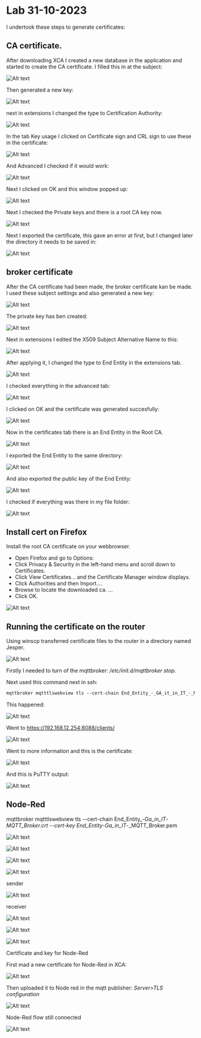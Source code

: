 # Lab 31-10-2023

I undertook these steps to generate certificates:

## CA certificate.
After downloading XCA I created a new database in the application and started to create the CA certificate.
I filled this in at the subject:

![Alt text](Images/certificates/sub_ca_cert.png)

Then generated a new key:

![Alt text](Images/certificates/succes_create_key.png)

next in extensions I changed the type to Certification Authority:

![Alt text](Images/certificates/Ext_crea_cert.png)

In the tab Key usage I clicked on Certificate sign and CRL sign to use these in the certificate:

![Alt text](Images/certificates/key_usage.png)

And Advanced I checked if it would work:

![Alt text](Images/certificates/CA_Advanced.png)

Next I clicked on OK and this window popped up:

![Alt text](Images/certificates/cert_creat_succes.png)

Next I checked the Private keys and there is a root CA key now.

![Alt text](Images/certificates/private_key_root.png)

Next I exported the certificate, this gave an error at first, but I changed later the directory it needs to be saved in:

![Alt text](Images/certificates/Certificate%20Export.png)

## broker certificate
After the CA certificate had been made, the broker certificate kan be made. I used these subject settings and also generated a new key:

![Alt text](Images/certificates/broker_cert_subject.png)

The private key has ben created:

![Alt text](Images/certificates/private_gen_broker.png)

Next in extensions I edited the X509 Subject Alternative Name to this:

![Alt text](Images/certificates/edit_X509.png)

After applying it, I changed the type to End Entity in the extensions tab.

![Alt text](Images/certificates/broker_extensions.png)

I checked everything in the advanced tab:

![Alt text](Images/certificates/advanced_broker.png)

I clicked on OK and the certificate was generated succesfully:

![Alt text](Images/certificates/Key_broker_gen.png)

Now in the certificates tab there is an End Entity in the Root CA.

![Alt text](Images/certificates/certificates_tab_end_entity.png)

I exported the End Entity to the same directory:

![Alt text](Images/certificates/export_end_entity.png)

And also exported the public key of the End Entity:

![Alt text](Images/certificates/Export_Pub_key_End.png)

I checked if everything was there in my file folder:

![Alt text](Images/certificates/documetns.png)


## Install cert on Firefox

Install the root CA certificate on your webbrowser.
- Open Firefox and go to Options:
- Click Privacy & Security in the left-hand menu and scroll down to Certificates.
- Click View Certificates... and the Certificate Manager window displays.
- Click Authorities and then Import....
- Browse to locate the downloaded ca. ...
- Click OK.

![Alt text](Images/certificates/Cert_manager_firefox.png)

## Running the certificate on the router
Using winscp transferred certificate files to the router in a directory named Jesper.

![Alt text](Images/certificates/winscp.png)

Firstly I needed to turn of the mqttbroker: */etc/init.d/mqttbroker stop*.

Next used this command next in ssh:

```css
mqttbroker mqtttlswebview tls --cert-chain End_Entity_-_GA_it_in_IT_-_MQTT_Broker.crt --cert-key End_Entity_-_GA_it_in_IT_-_MQTT_Broker.pem
```
This happened:

![Alt text](Images/certificates/run_mqtt_cert_command.png)


Went to https://192.168.12.254:8088/clients/

![Alt text](Images/certificates/web_page.png)

Went to more information and this is the certificate:

![Alt text](Images/certificates/Certificate_works.png)

And this is PuTTY output:

![Alt text](Images/certificates/PuTTY_output_cert.png)

## Node-Red


mqttbroker mqtttlswebview tls --cert-chain End_Entity_-_Ga_in_IT_-_MQTT_Broker.crt --cert-key End_Entity_-_Ga_in_IT_-_MQTT_Broker.pem


![Alt text](image.png)



![Alt text](image-4.png)



![Alt text](image-2.png)



![Alt text](image-1.png)

sender

![Alt text](image-7.png)

receiver

![Alt text](image-6.png)



![Alt text](image-3.png)



![Alt text](image-5.png)



Certificate and key for Node-Red

First mad a new certificate for Node-Red in XCA:

![Alt text](image-10.png)

Then uploaded it to Node red in the mqtt publisher: *Server>TLS configuration*

![Alt text](image-8.png)

Node-Red flow still connected

![Alt text](image-9.png)

